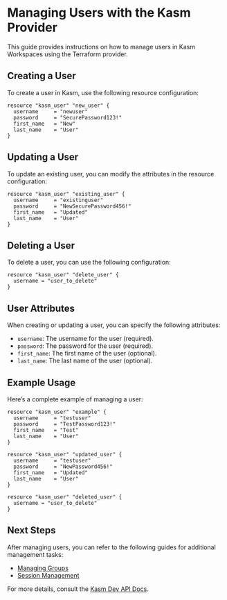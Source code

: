 # Managing Users with the Kasm Provider

This guide provides instructions on how to manage users in Kasm Workspaces using the Terraform provider.

## Creating a User

To create a user in Kasm, use the following resource configuration:

```hcl
resource "kasm_user" "new_user" {
  username     = "newuser"
  password     = "SecurePassword123!"
  first_name   = "New"
  last_name    = "User"
}
```

## Updating a User

To update an existing user, you can modify the attributes in the resource configuration:

```hcl
resource "kasm_user" "existing_user" {
  username     = "existinguser"
  password     = "NewSecurePassword456!"
  first_name   = "Updated"
  last_name    = "User"
}
```

## Deleting a User

To delete a user, you can use the following configuration:

```hcl
resource "kasm_user" "delete_user" {
  username = "user_to_delete"
}
```

## User Attributes

When creating or updating a user, you can specify the following attributes:
- `username`: The username for the user (required).
- `password`: The password for the user (required).
- `first_name`: The first name of the user (optional).
- `last_name`: The last name of the user (optional).

## Example Usage

Here’s a complete example of managing a user:

```hcl
resource "kasm_user" "example" {
  username     = "testuser"
  password     = "TestPassword123!"
  first_name   = "Test"
  last_name    = "User"
}

resource "kasm_user" "updated_user" {
  username     = "testuser"
  password     = "NewPassword456!"
  first_name   = "Updated"
  last_name    = "User"
}

resource "kasm_user" "deleted_user" {
  username = "user_to_delete"
}
```

## Next Steps

After managing users, you can refer to the following guides for additional management tasks:
- [Managing Groups](managing_groups.md)
- [Session Management](session_management.md)

For more details, consult the [Kasm Dev API Docs](Kasm%20Dev%20API%20Docs).
